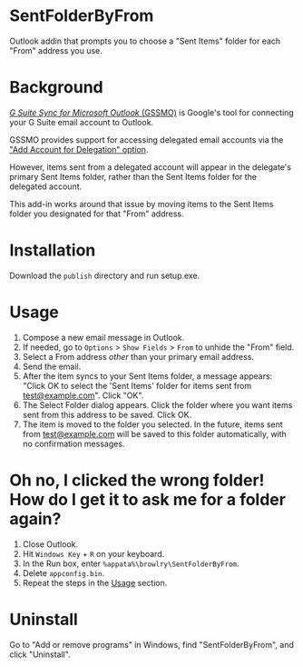 # SentFolderByFrom
Outlook addin that prompts you to choose a "Sent Items" folder for each "From" address you use.

# Background
[*G Suite Sync for Microsoft Outlook* (GSSMO)](https://support.google.com/a/users/answer/153866?hl=en) is Google's tool for connecting your G Suite email account to Outlook.

GSSMO provides support for accessing delegated email accounts via the ["Add Account for Delegation" option](https://support.google.com/a/users/answer/170961?hl=en).

However, items sent from a delegated account will appear in the delegate's primary Sent Items folder, rather than the Sent Items folder for the delegated account.

This add-in works around that issue by moving items to the Sent Items folder you designated for that "From" address.

# Installation
Download the `publish` directory and run setup.exe.

# Usage
1. Compose a new email message in Outlook.
1. If needed, go to `Options` > `Show Fields` > `From` to unhide the "From" field.
1. Select a From address *other* than your primary email address.
1. Send the email.
1. After the item syncs to your Sent Items folder, a message appears: "Click OK to select the 'Sent Items' folder for items sent from test@example.com". Click "OK".
1. The Select Folder dialog appears. Click the folder where you want items sent from this address to be saved. Click OK.
1. The item is moved to the folder you selected. In the future, items sent from test@example.com will be saved to this folder automatically, with no confirmation messages.

# Oh no, I clicked the wrong folder! How do I get it to ask me for a folder again?
1. Close Outlook.
1. Hit `Windows Key` + `R` on your keyboard.
1. In the Run box, enter `%appata%\browlry\SentFolderByFrom`.
1. Delete `appconfig.bin`.
1. Repeat the steps in the [Usage](#Usage) section.

# Uninstall
Go to "Add or remove programs" in Windows, find "SentFolderByFrom", and click "Uninstall".
